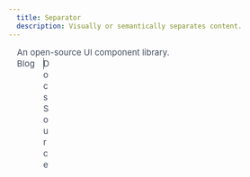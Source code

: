 ```yaml
---
  title: Separator
  description: Visually or semantically separates content.
---
```


<script>
    import Separator from '$lib/components/Separator';
</script>

<style global>
.SeparatorRoot {
  background-color: #434c5e;
}
.SeparatorRoot[aria-orientation='horizontal'] {
  height: 1px;
  width: 100%;
}
.SeparatorRoot {
  height: 100%;
  width: 1px;
}
.Text {
  color: #434c5e;
  font-size: 15px;
  line-height: 20px;
}
</style>

<!--code start-->
<div style="width: 300px; margin: 0 15px;" slot="component">
    <div class="Text">An open-source UI component library.</div>
    <Separator class="SeparatorRoot" style="margin: 15px 0;" />
    <div style="display: flex; height: 20px; align-items: center;">
        <div class="Text">Blog</div>
        <Separator
            class="SeparatorRoot"
            decorative
            orientation="vertical"
            style="margin: 0 15px;"
        />
        <div class="Text">Docs</div>
        <Separator
            class="SeparatorRoot"
            decorative
            orientation="vertical"
            style="margin: 0 15px;"
        />
        <div class="Text">Source</div>
    </div>
</div>
<!--code end-->
